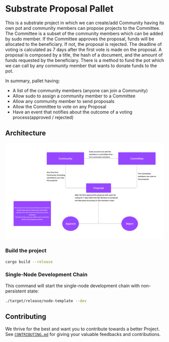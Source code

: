 # Substrate Proposal Pallet

This is a substrate project in which we can create/add Community having its own pot
and community members can propose projects to the Committee.
The Committee is a subset of the community members which can be added by sudo member.
If the Committee approves the proposal, funds will be allocated to the
beneficiary. If not, the proposal is rejected.
The deadline of voting is calculated as 7 days after the first vote is made on the proposal.
A proposal is composed by a title, the hash of a document, and the amount of
funds requested by the beneficiary.
There is a method to fund the pot which we can call by any community member that wants
to donate funds to the pot.

In summary, pallet having:
* A list of the community members (anyone can join a Community)
* Allow sudo to assign a community member to a Committee
* Allow any community member to send proposals
* Allow the Committee to vote on any Proposal
* Have an event that notifies about the outcome of a voting process(approved / rejected)


## Architecture
<img src="https://github.com/PankajChaudhary5/Assignment/blob/main/architecture.jpeg"/>


### Build the project

```sh
cargo build --release
```

### Single-Node Development Chain

This command will start the single-node development chain with non-persistent state:

```bash
./target/release/node-template --dev
```


## Contributing
We thrive for the best and want you to contribute towards a better Project.
See [`CONTRIBUTING.md`](CONTRIBUTING.md) for giving your valuable feedbacks and contributions.
